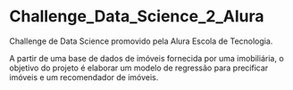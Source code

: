 # Challenge_Data_Science_2_Alura
Challenge de Data Science promovido pela Alura Escola de Tecnologia.

A partir de uma base de dados de imóveis fornecida por uma imobiliária, o objetivo do projeto é elaborar um modelo de regressão para precificar imóveis e um recomendador de imóveis.

